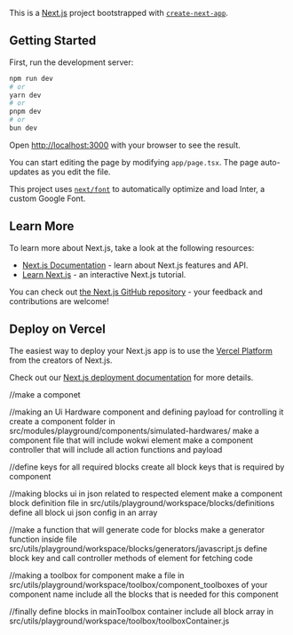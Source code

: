 This is a [Next.js](https://nextjs.org/) project bootstrapped with [`create-next-app`](https://github.com/vercel/next.js/tree/canary/packages/create-next-app).

## Getting Started

First, run the development server:

```bash
npm run dev
# or
yarn dev
# or
pnpm dev
# or
bun dev
```

Open [http://localhost:3000](http://localhost:3000) with your browser to see the result.

You can start editing the page by modifying `app/page.tsx`. The page auto-updates as you edit the file.

This project uses [`next/font`](https://nextjs.org/docs/basic-features/font-optimization) to automatically optimize and load Inter, a custom Google Font.

## Learn More

To learn more about Next.js, take a look at the following resources:

- [Next.js Documentation](https://nextjs.org/docs) - learn about Next.js features and API.
- [Learn Next.js](https://nextjs.org/learn) - an interactive Next.js tutorial.

You can check out [the Next.js GitHub repository](https://github.com/vercel/next.js/) - your feedback and contributions are welcome!

## Deploy on Vercel

The easiest way to deploy your Next.js app is to use the [Vercel Platform](https://vercel.com/new?utm_medium=default-template&filter=next.js&utm_source=create-next-app&utm_campaign=create-next-app-readme) from the creators of Next.js.

Check out our [Next.js deployment documentation](https://nextjs.org/docs/deployment) for more details.

//make a componet 

//making an Ui Hardware component and defining payload for controlling it 
create a component folder in src/modules/playground/components/simulated-hardwares/
make a component file that will include wokwi element
make a component controller that will include all action functions and payload

//define keys for all required blocks
create all block keys that is required by component 

//making blocks ui in json related to respected element
make a component block definition file in src/utils/playground/workspace/blocks/definitions
define all block ui json config in an array

//make a function that will generate code for blocks 
make a generator function inside file src/utils/playground/workspace/blocks/generators/javascript.js
define block key and call controller methods of element for fetching code

//making a toolbox for component
make a file in src/utils/playground/workspace/toolbox/component_toolboxes of your component name
include all the blocks that is needed for this component

//finally define blocks in mainToolbox container 
include all block array in src/utils/playground/workspace/toolbox/toolboxContainer.js

